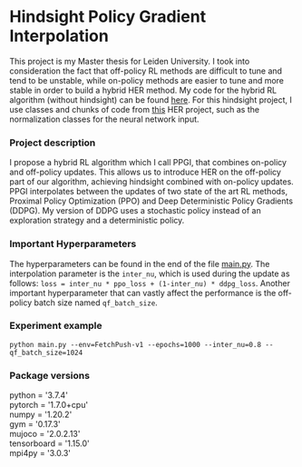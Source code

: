 # Hindsight Policy Gradient Interpolation
This project is my Master thesis for Leiden University. I took into consideration the fact that off-policy RL methods are difficult to tune and tend to be unstable, while on-policy methods are easier to tune and more stable in order to build a hybrid HER method. My code for the hybrid RL algorithm (without hindsight) can be found [here](https://github.com/pavlosSkev/ipg_ppo). For this hindsight project, I use classes and chunks of code from [this](https://github.com/TianhongDai/hindsight-experience-replay) HER project, such as the normalization classes for the neural network input.

### Project description
I propose a hybrid RL algorithm which I call PPGI, that combines on-policy and off-policy updates. This allows us to introduce HER on the off-policy part of our algorithm, achieving hindsight combined with on-policy updates.  PPGI  interpolates  between  the  updates  of  two  state  of  the  art  RL methods,  Proximal  Policy  Optimization  (PPO)  and  Deep  Deterministic  Policy  Gradients (DDPG). My version of DDPG uses a stochastic policy instead of an exploration strategy and a deterministic policy.

### Important Hyperparameters
The hyperparameters can be found in the end of the file [main.py](https://github.com/pavlosSkev/hindsight-pgi/blob/main/main.py). The interpolation parameter is the `inter_nu`, which is used during the update as follows: `loss = inter_nu * ppo_loss + (1-inter_nu) * ddpg_loss`. Another important hyperparameter that can vastly affect the performance is the off-policy batch size named `qf_batch_size`.

### Experiment example
`python main.py --env=FetchPush-v1 --epochs=1000 --inter_nu=0.8 --qf_batch_size=1024`

### Package versions
python = '3.7.4'  
pytorch = '1.7.0+cpu'  
numpy = '1.20.2'  
gym = '0.17.3'  
mujoco = '2.0.2.13'  
tensorboard = '1.15.0'  
mpi4py = '3.0.3'

